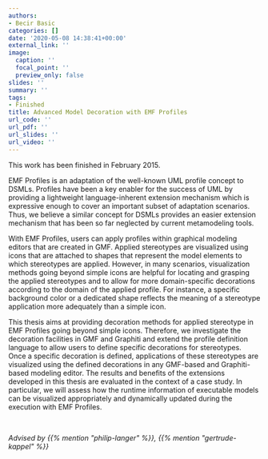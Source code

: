 ```yaml
---
authors:
- Becir Basic
categories: []
date: '2020-05-08 14:38:41+00:00'
external_link: ''
image:
  caption: ''
  focal_point: ''
  preview_only: false
slides: ''
summary: ''
tags:
- Finished
title: Advanced Model Decoration with EMF Profiles
url_code: ''
url_pdf: ''
url_slides: ''
url_video: ''
---
```


This work has been finished in February 2015.

EMF Profiles is an adaptation of the well-known UML profile concept to DSMLs. Profiles have been a key enabler for the success of UML by providing a lightweight language-inherent extension mechanism which is expressive enough to cover an important subset of adaptation scenarios. Thus, we believe a similar concept for DSMLs provides an easier extension mechanism that has been so far neglected by current metamodeling tools.

With EMF Profiles, users can apply profiles within graphical modeling editors that are created in GMF. Applied stereotypes are visualized using icons that are attached to shapes that represent the model elements to which stereotypes are applied. However, in many scenarios, visualization methods going beyond simple icons are helpful for locating and grasping the applied stereotypes and to allow for more domain-specific decorations according to the domain of the applied profile. For instance, a specific background color or a dedicated shape reflects the meaning of a stereotype application more adequately than a simple icon.

This thesis aims at providing decoration methods for applied stereotype in EMF Profiles going beyond simple icons. Therefore, we investigate the decoration facilities in GMF and Graphiti and extend the profile definition language to allow users to define specific decorations for stereotypes. Once a specific decoration is defined, applications of these stereotypes are visualized using the defined decorations in any GMF-based and Graphiti-based modeling editor. The results and benefits of the extensions developed in this thesis are evaluated in the context of a case study. In particular, we will assess how the runtime information of executable models can be visualized appropriately and dynamically updated during the execution with EMF Profiles.

&nbsp;

*Advised by {{% mention "philip-langer" %}}, {{% mention "gertrude-kappel" %}}*